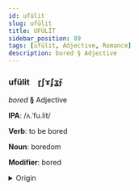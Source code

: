 ```yaml
---
id: ufülit
slug: ufülit
title: UFÜLİT
sidebar_position: 89
tags: [ufülit, Adjective, Romance]
description: bored § Adjective
---
```


### ufülit&emsp;<span kind="abugida">ɽʃɤʄʓ̆ɟ</span>

*bored* **§** Adjective

**IPA**: /ʌ.ˈfu.lit/

**Verb**: to be bored

**Noun**: boredom

**Modifier**: bored

<details>
    <summary>Origin</summary>
    Catalan avorrit [ə.vuˈrit]<br/>
    <em>Romance Language Family</em>
</details>